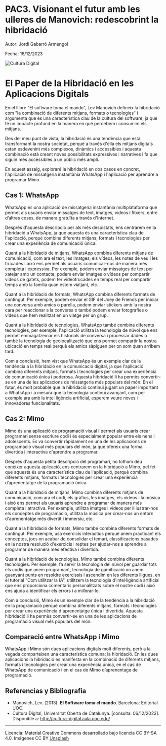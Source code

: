 # PAC3. Visionant el futur amb les ulleres de Manovich: redescobrint la hibridació

Autor: Jordi Gabarró Armengol

Fecha: 18/12/2023

![Cultura Digital](https://i.ibb.co/g4p8Hh3/rodion-kutsaiev-0-VGG7cq-Tw-Co-unsplash.jpg) 



# El Paper de la Hibridació en les Aplicacions Digitals

En el llibre "El software toma el mando", Lev Manovich defineix la hibridació com "la combinació de diferents mitjans, formats o tecnologies" i argumenta que és una característica clau de la cultura del software, ja que té un impacte profund en la manera en què percebem i consumim els mitjans.

Des del meu punt de vista, la hibridació és una tendència que està transformant la nostra societat, perquè a través d'ella els mitjans digitals estan esdevenint més complexos, dinàmics i accessibles i aquesta combinació està creant noves possibilitats expressives i narratives i fa que siguin més accessibles a un públic més ampli. 

En aquest assaig, exploraré la hibridació en dos casos en concret, l'aplicació de missatgeria instantània WhatsApp i l'aplicació per aprendre a programar Mimo.


## Cas 1: WhatsApp

WhatsApp és una aplicació de missatgeria instantània multiplataforma que permet als usuaris enviar missatges de text, imatges, vídeos i fitxers, entre d’altres coses, de manera gratuïta a través d'Internet. 

Després d'aquesta descripció per als més despistats, ens centrarem en la hibridació a WhatsApp, ja que aquesta és una característica clau de l'aplicació, perquè combina diferents mitjans, formats i tecnologies per crear una experiència de comunicació única.

Quant a la hibridació de mitjans, WhatsApp combina diferents mitjans de comunicació, com ara el text, les imatges, els vídeos, les notes de veu i les trucades i això ens permet als usuaris comunicar-nos de manera més completa i expressiva. Per exemple, podem enviar missatges de text per xatejar amb un contacte, podem enviar imatges o vídeos per compartir vídeos de gatets, podem fer videotrucades en temps real per compartir temps amb la família quan estem viatjant, etc.

Quant a la hibridació de formats, WhatsApp combina diferents formats de contingut. Per exemple, podem enviar el GIF del Joey de Friends per iniciar una conversa amb amics o parella, podem enviar stickers amb la nostra cara per reaccionar a la conversa o també podem enviar fotografies o vídeos que hem realitzat en un viatge per un grup. 

Quant a la hibridació de tecnologies, WhatsApp també combina diferents tecnologies, per exemple, l'aplicació utilitza la tecnologia de núvol que ens permet emmagatzemar els historials de conversa i processar dades o també la tecnologia de geolocalització que ens permet compartir la nostra ubicació en temps real perquè els amics sàpiguen per on som quan arribem tard.

Com a conclusió, hem vist que WhatsApp és un exemple clar de la tendència a la hibridació en la comunicació digital, ja que l'aplicació combina diferents mitjans, formats i tecnologies per crear una experiència de comunicació única i poderosa. Aquesta hibridació li ha permès convertir-se en una de les aplicacions de missatgeria més populars del món. 
En el futur, és molt probable que la hibridació continuï jugant un paper important a WhatsApp i a mesura que la tecnologia continuï avançant, com per exemple ara amb la intel·ligència artificial, esperem veure noves i innovadores funcionalitats.


## Cas 2: Mimo

Mimo és una aplicació de programació visual i permet als usuaris crear programari sense escriure codi i és especialment popular entre els nens i adolescents. Es va convertir ràpidament en una de les aplicacions de programació visual més populars del món, ja que ofereix una forma divertida i interactiva d'aprendre a programar.

Després d'aquesta petita descripció del programari, no tothom deu conèixer aquesta aplicació, ens centrarem en la hibridació a Mimo, pel fet que aquesta és una característica clau de l'aplicació, perquè combina diferents mitjans, formats i tecnologies per crear una experiència d’aprenentatge de la programació única.

Quant a la hibridació de mitjans, Mimo combina diferents mitjans de comunicació, com ara el codi, els gràfics, les imatges, els vídeos i la música i això ens permet als usuaris aprendre a programar de manera més completa i atractiva. Per exemple, utilitza imatges i vídeos per il·lustrar-nos els conceptes de programació, utilitza la música per crear-nos un entorn d'aprenentatge més divertit i immersiu, etc. 

Quant a la hibridació de formats, Mimo també combina diferents formats de contingut. Per exemple, usa exercicis interactius perquè anem practicant els conceptes, jocs on acabar de consolidar el temari, classificacions basades en la nostra resolució d'exercicis i reptes per ajudar-nos a aprendre a programar de manera més efectiva i divertida.

Quant a la hibridació de tecnologies, Mimo també combina diferents tecnologies. Per exemple, fa servir la tecnologia del núvol per guardar tots els codis que anem programant, tecnologia de gamificació on anem guanyant punts en resoldre exercissis i ascendim en les diferents lligues, en el tutorial "Com utilitzar la IA", utilitzem la tecnologia d'intel·ligència artificial que ens proporciona comentaris personalitzats sobre el nostre codi i això ens ajuda a identificar els errors i a millorar-lo.

Com a conclusió, Mimo és un exemple clar de la tendència a la hibridació en la programació perquè combina diferents mitjans, formats i tecnologies per crear una experiència d'aprenentatge única i divertida. Aquesta hibridació li ha permès convertir-se en una de les aplicacions de programació visual més populars del món.


## Comparació entre WhatsApp i Mimo

WhatsApp i Mimo són dues aplicacions digitals molt diferents, però a la vegada comparteixen una característica comuna: la hibridació. En les dues aplicacions la hibridació es manifesta en la combinació de diferents mitjans, formats i tecnologies per crear una experiència única, en el cas de WhatsApp de comunicació i en el cas de Mimo d’aprenentage de programació.



## Referencias y Bibliografía

* Manovich, Lev. (2013). **El Software toma el mando**. Barcelona: Editorial UOC.
* Cultura Digital, Universitat Oberta de Catalunya. [consulta: 06/12/2023]. Disponible a:  http://cultura-digital.aula.uoc.edu/

----

Licencia: Material Creative Commons desarrollado bajo licencia CC BY-SA 4.0. Imágenes CC BY [Unsplash](https://unsplash.com/) 
